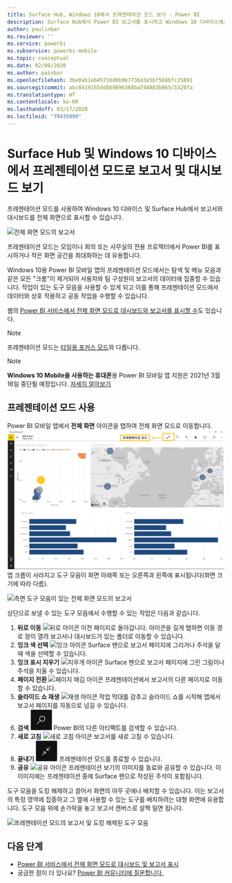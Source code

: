 ```yaml
---
title: Surface Hub, Windows 10에서 프레젠테이션 모드 보기 - Power BI
description: Surface Hub에서 Power BI 보고서를 표시하고 Windows 10 디바이스에서 전체 화면 모드로 Power BI 대시보드, 보고서 및 타일을 표시하는 방법을 알아보세요.
author: paulinbar
ms.reviewer: ''
ms.service: powerbi
ms.subservice: powerbi-mobile
ms.topic: conceptual
ms.date: 02/08/2020
ms.author: painbar
ms.openlocfilehash: 3be0ab1eb45716d0b9b7736d3e5bf5b8bfc25891
ms.sourcegitcommit: abc8419155dd869096368ba744883b865c5329fa
ms.translationtype: HT
ms.contentlocale: ko-KR
ms.lasthandoff: 03/17/2020
ms.locfileid: "79435999"
---
```

# <a name="view-reports-and-dashboards-in-presentation-mode-on-surface-hub-and-windows-10-devices"></a>Surface Hub 및 Windows 10 디바이스에서 프레젠테이션 모드로 보고서 및 대시보드 보기
프레젠테이션 모드를 사용하여 Windows 10 디바이스 및 Surface Hub에서 보고서와 대시보드를 전체 화면으로 표시할 수 있습니다. 

![전체 화면 모드의 보고서](./media/mobile-windows-10-app-presentation-mode/power-bi-presentation-mode-2.png)

프레젠테이션 모드는 모임이나 회의 또는 사무실의 전용 프로젝터에서 Power BI를 표시하거나 작은 화면 공간을 최대화하는 데 유용합니다. 

Windows 10용 Power BI 모바일 앱의 프레젠테이션 모드에서는 탐색 및 메뉴 모음과 같은 모든 "크롬"이 제거되어 사용자와 팀 구성원이 보고서의 데이터에 집중할 수 있습니다. 작업이 있는 도구 모음을 사용할 수 있게 되고 이를 통해 프레젠테이션 모드에서 데이터와 상호 작용하고 공동 작업을 수행할 수 있습니다.

웹의 [Power BI 서비스에서 전체 화면 모드로 대시보드와 보고서를 표시할 수](../end-user-focus.md)도 있습니다.

> [!NOTE]
> 프레젠테이션 모드는 [타일용 포커스 모드](mobile-tiles-in-the-mobile-apps.md)와 다릅니다.

>[!NOTE]
>**Windows 10 Mobile을 사용하는 휴대폰**용 Power BI 모바일 앱 지원은 2021년 3월 16일 중단될 예정입니다. [자세히 알아보기](https://go.microsoft.com/fwlink/?linkid=2121400)

## <a name="use-presentation-mode"></a>프레젠테이션 모드 사용
Power BI 모바일 앱에서 **전체 화면** 아이콘을 탭하여 전체 화면 모드로 이동합니다.
![전체 화면 아이콘](././media/mobile-windows-10-app-presentation-mode/power-bi-full-screen-icon.png) 앱 크롬이 사라지고 도구 모음이 화면 아래쪽 또는 오른쪽과 왼쪽에 표시됩니다(화면 크기에 따라 다름).

![측면 도구 모음이 있는 전체 화면 모드의 보고서](./media/mobile-windows-10-app-presentation-mode/power-bi-presentation-mode-2.png)

상단으로 보낼 수 있는 도구 모음에서 수행할 수 있는 작업은 다음과 같습니다.

1. **뒤로 이동** ![뒤로 아이콘](./media/mobile-windows-10-app-presentation-mode/power-bi-windows-10-presentation-back-icon.png) 이전 페이지로 돌아갑니다. 아이콘을 길게 탭하면 이동 경로 창이 열려 보고서나 대시보드가 있는 폴더로 이동할 수 있습니다.
2. **잉크 색 선택** ![잉크 아이콘](./media/mobile-windows-10-app-presentation-mode/power-bi-windows-10-presentation-ink-icon.png) Surface 펜으로 보고서 페이지에 그리거나 주석을 달 때 색을 선택할 수 있습니다.
3. **잉크 표시 지우기** ![지우개 아이콘](./media/mobile-windows-10-app-presentation-mode/power-bi-windows-10-presentation-eraser-icon.png) Surface 펜으로 보고서 페이지에 그린 그림이나 주석을 지울 수 있습니다.  
4. **페이지 전환** ![페이지 매김 아이콘](./media/mobile-windows-10-app-presentation-mode/power-bi-windows-10-presentation-pages-icon.png) 프레젠테이션에서 보고서의 다른 페이지로 이동할 수 있습니다.
5. **슬라이드 쇼 재생**  ![재생 아이콘](./media/mobile-windows-10-app-presentation-mode/power-bi-windows-10-presentation-play-icon.png) 작업 막대를 감추고 슬라이드 쇼를 시작해 앱에서 보고서 페이지를 자동으로 넘길 수 있습니다. 
6. **검색** ![검색 아이콘](./media/mobile-windows-10-app-presentation-mode/power-bi-windows-10-presentation-search-icon.png) Power BI의 다른 아티팩트를 검색할 수 있습니다.
7. **새로 고침** ![새로 고침 아이콘](./media/mobile-windows-10-app-presentation-mode/power-bi-windows-10-presentation-refresh-icon.png) 보고서를 새로 고칠 수 있습니다.
8. **끝내기** ![전체 화면 모드 끝내기](./media/mobile-windows-10-app-presentation-mode/power-bi-windows-10-exit-full-screen-icon.png) 프레젠테이션 모드를 종료할 수 있습니다.
8. **공유** ![공유 아이콘](./media/mobile-windows-10-app-presentation-mode/power-bi-windows-10-share-icon.png) 프레젠테이션 보기의 이미지를 동료와 공유할 수 있습니다. 이 이미지에는 프레젠테이션 중에 Surface 펜으로 작성된 주석이 포함됩니다.

도구 모음을 도킹 해제하고 끌어서 화면의 아무 곳에나 배치할 수 있습니다. 이는 보고서의 특정 영역에 집중하고 그 옆에 사용할 수 있는 도구를 배치하려는 대형 화면에 유용합니다. 도구 모음 위에 손가락을 놓고 보고서 캔버스로 살짝 밀면 됩니다.

![프레젠테이션 모드의 보고서 및 도킹 해제된 도구 모음](./media/mobile-windows-10-app-presentation-mode/power-bi-windows-10-presentation-drag-toolbar-2.png)


## <a name="next-steps"></a>다음 단계
* [Power BI 서비스에서 전체 화면 모드로 대시보드 및 보고서 표시](../end-user-focus.md)
* 궁금한 점이 더 있나요? [Power BI 커뮤니티에 질문합니다.](https://community.powerbi.com/)

